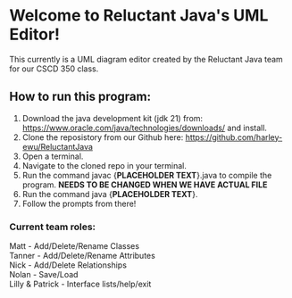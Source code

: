 # Welcome to Reluctant Java's UML Editor!
This currently is a UML diagram editor created by the Reluctant Java team for our CSCD 350 class.
## How to run this program:
1. Download the java development kit (jdk 21) from: https://www.oracle.com/java/technologies/downloads/
and install.
2. Clone the reposistory from our Github here: https://github.com/harley-ewu/ReluctantJava
3. Open a terminal.
4. Navigate to the cloned repo in your terminal.
5. Run the command javac {**PLACEHOLDER TEXT**}.java to compile the program. **NEEDS TO BE CHANGED WHEN WE HAVE ACTUAL FILE**
6. Run the command java {**PLACEHOLDER TEXT**}.
7. Follow the prompts from there!

### Current team roles:
Matt - Add/Delete/Rename Classes<br>
Tanner - Add/Delete/Rename Attributes<br>
Nick - Add/Delete Relationships<br>
Nolan - Save/Load<br>
Lilly & Patrick - Interface lists/help/exit
